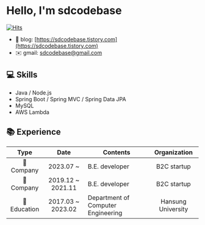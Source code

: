 # Hello, I'm sdcodebase

[![Hits](https://hits.seeyoufarm.com/api/count/incr/badge.svg?url=https%3A%2F%2Fgithub.com%2Fsdcodebase%2Fhit-counter&count_bg=%2379C83D&title_bg=%23555555&icon=&icon_color=%23E7E7E7&title=hits&edge_flat=false)](https://hits.seeyoufarm.com)

- 📮 blog: [https://sdcodebase.tistory.com](https://sdcodebase.tistory.com)
- ✉️ gmail: sdcodebase@gmail.com

## 💻 Skills
- Java / Node.js
- Spring Boot / Spring MVC / Spring Data JPA
- MySQL
- AWS Lambda

## 📚 Experience

|         Type          |       Date        | Contents                                  |  Organization   |
| :-------------------: | :---------------: | ----------------------------------------- | :-------------: |
|     🌃 Company     | 2023.07 ~  | B.E. developer                                |  B2C startup  |
|     🌃 Company     | 2019.12 ~ 2021.11 | B.E. developer                                |  B2C startup  |
|      🏫 Education      | 2017.03 ~ 2023.02 | Department of Computer Engineering       | Hansung University |
